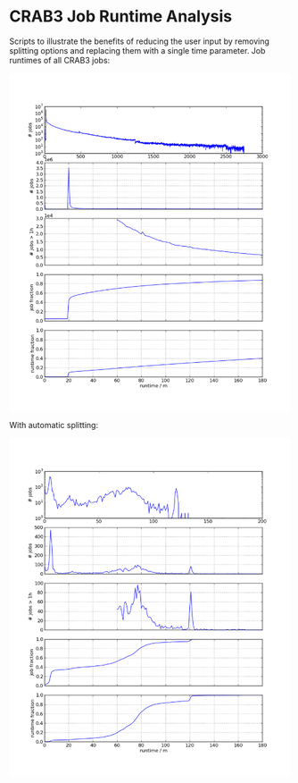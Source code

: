 # CRAB3 Job Runtime Analysis

Scripts to illustrate the benefits of reducing the user input by removing
splitting options and replacing them with a single time parameter.  Job
runtimes of all CRAB3 jobs:

![Overall job runtime](figures/runtime_all.png)

With automatic splitting:

![Job runtime with automatic splitting](figures/runtime_mine.png)
